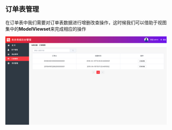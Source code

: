 ## 订单表管理

在订单表中我们需要对订单表数据进行增删改查操作，这时候我们可以借助于视图集中的**ModelViewset**来完成相应的操作

![sku](../../src/orders.png)